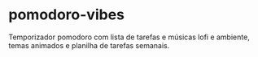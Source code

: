 # pomodoro-vibes
Temporizador pomodoro com lista de tarefas e músicas lofi e ambiente, temas animados e planilha de tarefas semanais.

